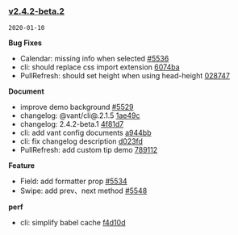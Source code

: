 ### [v2.4.2-beta.2](https://github.com/youzan/vant/compare/v2.4.2-beta.1...v2.4.2-beta.2)
`2020-01-10`

**Bug Fixes**

* Calendar: missing info when selected [#5536](https://github.com/youzan/vant/issues/5536)
* cli: should replace css import extension [6074ba](https://github.com/youzan/vant/commit/6074baa28dec3856745abcea38ddc827a5f8e9ca)
* PullRefresh: should set height when using head-height [028747](https://github.com/youzan/vant/commit/028747c35471f33e8c2b0baa6fb8915510daac22)

**Document**

* improve demo background [#5529](https://github.com/youzan/vant/issues/5529)
* changelog: @vant/cli@.2.1.5 [1ae49c](https://github.com/youzan/vant/commit/1ae49c261523c4b3187093683ea7886cf72cc110)
* changelog: 2.4.2-beta.1 [4f81d7](https://github.com/youzan/vant/commit/4f81d7c0acf842ae50502712fc05ccd53bde40f9)
* cli: add vant config documents [a944bb](https://github.com/youzan/vant/commit/a944bb26cd32c1f6c592c49832cd15b952e883dd)
* cli: fix changelog description [d023fd](https://github.com/youzan/vant/commit/d023fda8cba10bf079187e4be442b42c5bd37c98)
* PullRefresh: add custom tip demo [789112](https://github.com/youzan/vant/commit/789112a350a58079f07c6b42ae7461e466fac536)

**Feature**

* Field: add formatter prop [#5534](https://github.com/youzan/vant/issues/5534)
* Swipe: add prev、next method [#5548](https://github.com/youzan/vant/issues/5548)

**perf**

* cli: simplify babel cache [f4d10d](https://github.com/youzan/vant/commit/f4d10df14d34583da0834ade564888115e214b87)
